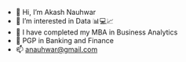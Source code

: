 - 👋 Hi, I’m Akash Nauhwar
- 👀 I’m interested in Data 📊💻📈
- 🌱 I have completed my MBA in Business Analytics
- 🌱 PGP in Banking and Finance
- 📫 anauhwar@gmail.com

<!---
anauhwar/anauhwar is a ✨ special ✨ repository because its `README.md` (this file) appears on your GitHub profile.
You can click the Preview link to take a look at your changes.
--->
